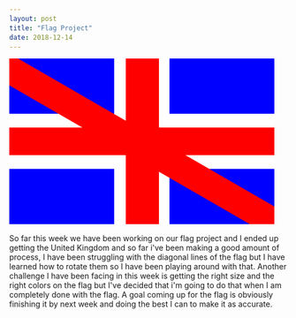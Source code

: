 ```yaml
---
layout: post
title: "Flag Project"
date: 2018-12-14
---
```


![download](/images/Flag)

So far this week we have been working on our flag project and I ended up getting the United Kingdom and so far i've been making a good amount of process, I have been struggling with the diagonal lines of the flag but I have learned how to rotate them so I have been playing around with that. Another challenge I have been facing in this week is getting the right size and the right colors on the flag but I've decided that i'm going to do that when I am completely done with the flag. A goal coming up for the flag is obviously finishing it by next week and doing the best I can to make it as accurate.
